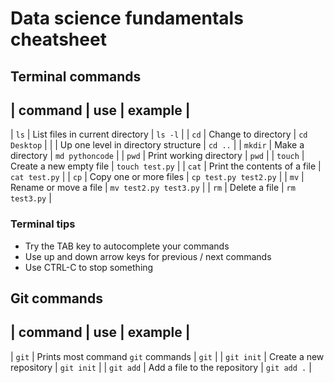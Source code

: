 # Data science fundamentals cheatsheet

## Terminal commands
| command | use | example |
---------------------------
| `ls` | List files in current directory | `ls -l` |
| `cd` | Change to directory | `cd Desktop` |
|  | Up one level in directory structure | `cd ..` |
| `mkdir` | Make a directory | `md pythoncode` |
| `pwd` | Print working directory | `pwd` |
| `touch` | Create a new empty file | `touch test.py` |
| `cat` | Print the contents of a file | `cat test.py` |
| `cp` | Copy one or more files | `cp test.py test2.py` |
| `mv` | Rename or move a file | `mv test2.py test3.py` |
| `rm` | Delete a file | `rm test3.py` |

### Terminal tips
* Try the TAB key to autocomplete your commands
* Use up and down arrow keys for previous / next commands
* Use CTRL-C to stop something

## Git commands
| command | use | example |
---------------------------
| `git` | Prints most command `git` commands | `git` |
| `git init` | Create a new repository | `git init` |
| `git add` | Add a file to the repository | `git add .` |